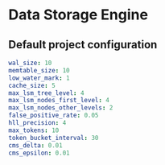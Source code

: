# Data Storage Engine  
  
## Default project configuration  

```yaml  
wal_size: 10  
memtable_size: 10  
low_water_mark: 1  
cache_size: 5  
max_lsm_tree_level: 4  
max_lsm_nodes_first_level: 4  
max_lsm_nodes_other_levels: 2  
false_positive_rate: 0.05  
hll_precision: 4  
max_tokens: 10 
token_bucket_interval: 30  
cms_delta: 0.01  
cms_epsilon: 0.01  
